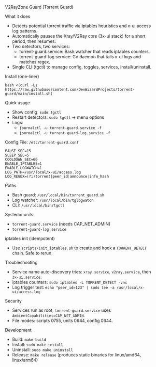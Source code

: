 V2RayZone Guard (Torrent Guard)

What it does
- Detects potential torrent traffic via iptables heuristics and x-ui access log patterns.
- Automatically pauses the Xray/V2Ray core (3x-ui stack) for a short period, then resumes.
- Two detectors, two services:
  - torrent-guard.service: Bash watcher that reads iptables counters.
  - torrent-guard-log.service: Go daemon that tails x-ui logs and matches regex.
- Single CLI (tgctl) to manage config, toggles, services, install/uninstall.

Install (one-liner)
```
bash <(curl -Ls https://raw.githubusercontent.com/DevWizardProjects/torrent-guard/main/install.sh)
```

Quick usage
- Show config: `sudo tgctl`
- Restart detectors: `sudo tgctl` → menu options
- Logs:
  - `journalctl -u torrent-guard.service -f`
  - `journalctl -u torrent-guard-log.service -f`

Config
File: `/etc/torrent-guard.conf`
```
PAUSE_SEC=15
SLEEP_SEC=5
COOLDOWN_SEC=60
ENABLE_IPTABLES=1
ENABLE_LOGWATCH=1
LOG_PATH=/usr/local/x-ui/access.log
LOG_REGEX=(?i)torrent|peer_id|announce|info_hash
```

Paths
- Bash guard: `/usr/local/bin/torrent_guard.sh`
- Log watcher: `/usr/local/bin/tglogwatch`
- CLI: `/usr/local/bin/tgctl`

Systemd units
- `torrent-guard.service` (needs CAP_NET_ADMIN)
- `torrent-guard-log.service`

iptables init (idempotent)
- Use `scripts/init_iptables.sh` to create and hook a `TORRENT_DETECT` chain. Safe to rerun.

Troubleshooting
- Service name auto-discovery tries: `xray.service`, `v2ray.service`, then `3x-ui.service`.
- iptables counters: `sudo iptables -L TORRENT_DETECT -vnx`
- Log trigger test: `echo "peer_id=123" | sudo tee -a /usr/local/x-ui/access.log`

Security
- Services run as root; `torrent-guard.service` uses `AmbientCapabilities=CAP_NET_ADMIN`.
- File modes: scripts 0755, units 0644, config 0644.

Development
- Build: `make build`
- Install: `sudo make install`
- Uninstall: `sudo make uninstall`
- Release: `make release` (produces static binaries for linux/amd64, linux/arm64)


